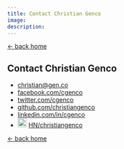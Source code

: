```yaml
---
title: Contact Christian Genco
image: 
description: 
---
```


<a href="/">← back home</a>

## Contact Christian Genco

* <i class="fa fa-envelope"></i> [christian@gen.co](mailto:christian@gen.co)
* <i class="fa fa-facebook"></i> [facebook.com/cgenco](http://www.facebook.com/cgenco)
* <i class="fa fa-twitter"></i> [twitter.com/cgenco](https://twitter.com/cgenco)
* <i class="fa fa-github"></i> [github.com/christiangenco](https://github.com/christiangenco)
* <i class="fa fa-linkedin"></i> [linkedin.com/in/cgenco](http://www.linkedin.com/in/cgenco)
* <img src="http://i.imgur.com/SEbaajC.png" style="display: inline; width: 21px" /> [HN/christiangenco](https://news.ycombinator.com/user?id=christiangenco)

<a href="/">← back home</a>
